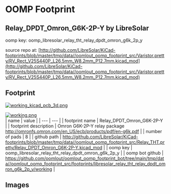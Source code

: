 # OOMP Footprint  
## Relay_DPDT_Omron_G6K-2P-Y  by LibreSolar  
  
oomp key: oomp_libresolar_relay_tht_relay_dpdt_omron_g6k_2p_y  
  
source repo at: [http://github.com/LibreSolar/KiCad-footprints/blob/master/tmp/data//oomlout_oomp_footprint_src/Varistor.pretty/RV_Rect_V25S440P_L26.5mm_W8.2mm_P12.7mm.kicad_mod](http://github.com/LibreSolar/KiCad-footprints/blob/master/tmp/data//oomlout_oomp_footprint_src/Varistor.pretty/RV_Rect_V25S440P_L26.5mm_W8.2mm_P12.7mm.kicad_mod)  
## Footprint  
  
[![working_kicad_pcb_3d.png](working_kicad_pcb_3d_600.png)](working_kicad_pcb_3d.png)  
  
[![working.png](working_600.png)](working.png)  
| name | value | 
| --- | --- | 
| footprint name | Relay_DPDT_Omron_G6K-2P-Y | 
| footprint description | Omron G6K-2P-Y relay package http://omronfs.omron.com/en_US/ecb/products/pdf/en-g6k.pdf | 
| number of pads | 8 | 
| github path | http://github.com/LibreSolar/KiCad-footprints/blob/master/tmp/data//oomlout_oomp_footprint_src/Relay_THT.pretty/Relay_DPDT_Omron_G6K-2P-Y.kicad_mod | 
| oomp key | oomp_libresolar_relay_tht_relay_dpdt_omron_g6k_2p_y | 
| oomp bot github | https://github.com/oomlout/oomlout_oomp_footprint_bot/tree/main/tmp/data//oomlout_oomp_footprint_src/footprints/libresolar_relay_tht_relay_dpdt_omron_g6k_2p_y/working | 
## Images  
